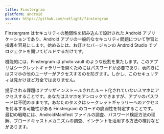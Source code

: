 ```yaml
---
title: Finstergram
platform: android
source: https://github.com/netlight/finstergram
---
```


Finstergram はセキュリティの脆弱性を組み込んで設計された Android アプリケーションであり、Android アプリの一般的なセキュリティ問題について学習と指導を容易にします。始めるには、お好きなバージョンの Android Studio でプロジェクトを開いてビルドするだけです。

機能的には、Finstergram は photo vault のような役割を果たします。このアプリはシークレットギャラリーを開くためにはパスワードが必要であり、表向きにはスマホの他のユーザーがアクセスするのを防ぎます。しかし、このセキュリティは見かけほど万全ではありません。

提示される課題はアプリがインストールされたルート化されていないスマホにアクセスすることです。あなたはスマホをアンロックできますが、アプリのパスワードは不明のままです。あなたのタスクはシークレットギャラリーへのアクセスを付与する可能性がある Finstergram のコードの脆弱性を特定することです。最初の戦略には、AndroidManifest ファイルの調査、パスワード検証方法の理解、ブロードキャストメカニズムの調査、インテントを活用する方法の検討などがあります。
